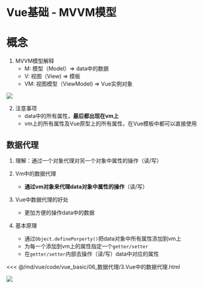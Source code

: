 # Vue基础 - MVVM模型

# 概念

1. MVVM模型解释
    * M: 模型（Model）=> data中的数据
    * V: 视图（View) => 模板
    * VM: 视图模型（ViewModel) => Vue实例对象

![](/_images/vue/basic/MVVM模型.png)

2. 注意事项
    * data中的所有属性，**最后都出现在vm上**
    * vm上的所有属性及Vue原型上的所有属性，在Vue模板中都可以直接使用

## 数据代理

1. 理解：通过一个对象代理对另一个对象中属性的操作（读/写）

2. Vm中的数据代理
    * **通过vm对象来代理data对象中属性的操作**（读/写）
3. Vue中数据代理的好处
    * 更加方便的操作data中的数据
4. 基本原理
    * 通过`Object.definePorperty()`把data对象中所有属性添加到vm上
    * 为每一个添加到vm上的属性指定一个`getter/setter`
    * 在`getter/setter`内部去操作（读/写）data中对应的属性

<<< @/md/vue/code/vue_basic/06_数据代理/3.Vue中的数据代理.html

![](/_images/vue/basic/数据代理.png)
